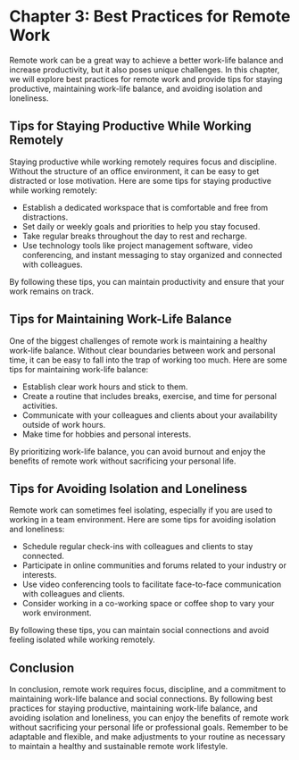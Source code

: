 Chapter 3: Best Practices for Remote Work
=========================================

Remote work can be a great way to achieve a better work-life balance and increase productivity, but it also poses unique challenges. In this chapter, we will explore best practices for remote work and provide tips for staying productive, maintaining work-life balance, and avoiding isolation and loneliness.

Tips for Staying Productive While Working Remotely
--------------------------------------------------

Staying productive while working remotely requires focus and discipline. Without the structure of an office environment, it can be easy to get distracted or lose motivation. Here are some tips for staying productive while working remotely:

* Establish a dedicated workspace that is comfortable and free from distractions.
* Set daily or weekly goals and priorities to help you stay focused.
* Take regular breaks throughout the day to rest and recharge.
* Use technology tools like project management software, video conferencing, and instant messaging to stay organized and connected with colleagues.

By following these tips, you can maintain productivity and ensure that your work remains on track.

Tips for Maintaining Work-Life Balance
--------------------------------------

One of the biggest challenges of remote work is maintaining a healthy work-life balance. Without clear boundaries between work and personal time, it can be easy to fall into the trap of working too much. Here are some tips for maintaining work-life balance:

* Establish clear work hours and stick to them.
* Create a routine that includes breaks, exercise, and time for personal activities.
* Communicate with your colleagues and clients about your availability outside of work hours.
* Make time for hobbies and personal interests.

By prioritizing work-life balance, you can avoid burnout and enjoy the benefits of remote work without sacrificing your personal life.

Tips for Avoiding Isolation and Loneliness
------------------------------------------

Remote work can sometimes feel isolating, especially if you are used to working in a team environment. Here are some tips for avoiding isolation and loneliness:

* Schedule regular check-ins with colleagues and clients to stay connected.
* Participate in online communities and forums related to your industry or interests.
* Use video conferencing tools to facilitate face-to-face communication with colleagues and clients.
* Consider working in a co-working space or coffee shop to vary your work environment.

By following these tips, you can maintain social connections and avoid feeling isolated while working remotely.

Conclusion
----------

In conclusion, remote work requires focus, discipline, and a commitment to maintaining work-life balance and social connections. By following best practices for staying productive, maintaining work-life balance, and avoiding isolation and loneliness, you can enjoy the benefits of remote work without sacrificing your personal life or professional goals. Remember to be adaptable and flexible, and make adjustments to your routine as necessary to maintain a healthy and sustainable remote work lifestyle.
